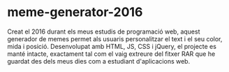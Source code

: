 # meme-generator-2016
[//]: # (Description)
Creat el 2016 durant els meus estudis de programació web, aquest generador de memes permet als usuaris personalitzar el text i el seu color, mida i posició. Desenvolupat amb HTML, JS, CSS i jQuery, el projecte es manté intacte, exactament tal com el vaig extreure del fitxer RAR que he guardat des dels meus dies com a estudiant d'aplicacions web.